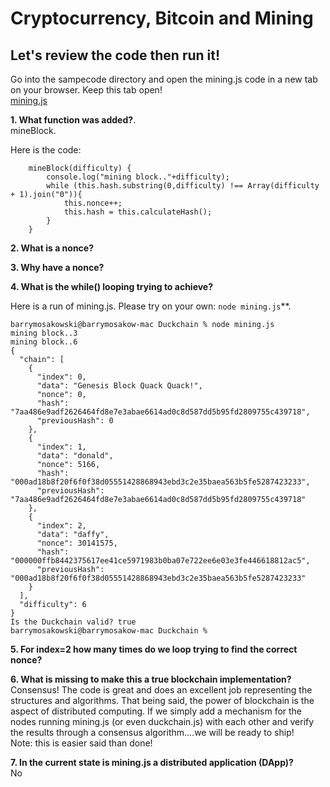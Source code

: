 # Cryptocurrency, Bitcoin and Mining    

## Let's review the code then run it!

Go into the sampecode directory and open the mining.js code in a new tab on your browser. Keep this tab open!   
[mining.js](https://github.com/JerryCuomo/ThinkBlockchain/blob/main/samplecode/Duckchain/mining.js)
   
**1.  What function was added?**.    
mineBlock. 

Here is the code: 

```
    mineBlock(difficulty) {
        console.log("mining block.."+difficulty);
        while (this.hash.substring(0,difficulty) !== Array(difficulty + 1).join("0")){
            this.nonce++;
            this.hash = this.calculateHash();
        }
    }
```

**2.  What is a nonce?**   

**3.  Why have a nonce?**

**4.  What is the while() looping trying to achieve?**

Here is a run of mining.js.  Please try on your own: `node mining.js`**. 
```
barrymosakowski@barrymosakow-mac Duckchain % node mining.js
mining block..3
mining block..6
{
  "chain": [
    {
      "index": 0,
      "data": "Genesis Block Quack Quack!",
      "nonce": 0,
      "hash": "7aa486e9adf2626464fd8e7e3abae6614ad0c8d587dd5b95fd2809755c439718",
      "previousHash": 0
    },
    {
      "index": 1,
      "data": "donald",
      "nonce": 5166,
      "hash": "000ad18b8f20f6f0f38d05551428868943ebd3c2e35baea563b5fe5287423233",
      "previousHash": "7aa486e9adf2626464fd8e7e3abae6614ad0c8d587dd5b95fd2809755c439718"
    },
    {
      "index": 2,
      "data": "daffy",
      "nonce": 30141575,
      "hash": "000000ffb8442375617ee41ce5971983b0ba07e722ee6e03e3fe446618812ac5",
      "previousHash": "000ad18b8f20f6f0f38d05551428868943ebd3c2e35baea563b5fe5287423233"
    }
  ],
  "difficulty": 6
}
Is the Duckchain valid? true
barrymosakowski@barrymosakow-mac Duckchain % 
``` 

**5.  For index=2 how many times do we loop trying to find the correct nonce?**  

**6. What is missing to make this a true blockchain implementation?**     
Consensus!  The code is great and does an excellent job representing the structures and algorithms.  That being said, the power of blockchain is the aspect of distributed computing.  If we simply add a mechanism for the nodes running mining.js (or even duckchain.js) with each other and verify the results through a consensus algorithm....we will be ready to ship!     
Note: this is easier said than done! 

**7.  In the current state is mining.js a distributed application (DApp)?**   
No


 

